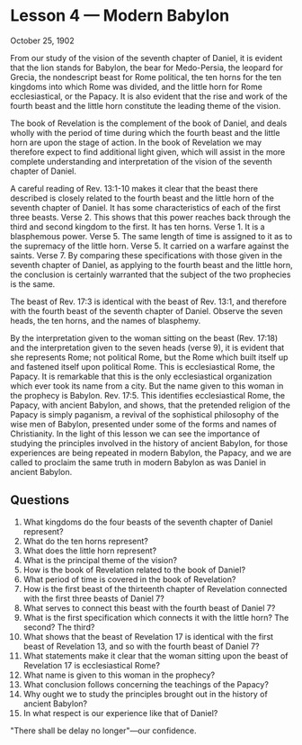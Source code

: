 # Lesson 4 — Modern Babylon

October 25, 1902

From our study of the vision of the seventh chapter of Daniel, it is evident that the lion stands for Babylon, the bear for Medo-Persia, the leopard for Grecia, the nondescript beast for Rome political, the ten horns for the ten kingdoms into which Rome was divided, and the little horn for Rome ecclesiastical, or the Papacy. It is also evident that the rise and work of the fourth beast and the little horn constitute the leading theme of the vision.

The book of Revelation is the complement of the book of Daniel, and deals wholly with the period of time during which the fourth beast and the little horn are upon the stage of action. In the book of Revelation we may therefore expect to find additional light given, which will assist in the more complete understanding and interpretation of the vision of the seventh chapter of Daniel.

A careful reading of Rev. 13:1-10 makes it clear that the beast there described is closely related to the fourth beast and the little horn of the seventh chapter of Daniel. It has some characteristics of each of the first three beasts. Verse 2. This shows that this power reaches back through the third and second kingdom to the first. It has ten horns. Verse 1. It is a blasphemous power. Verse 5. The same length of time is assigned to it as to the supremacy of the little horn. Verse 5. It carried on a warfare against the saints. Verse 7. By comparing these specifications with those given in the seventh chapter of Daniel, as applying to the fourth beast and the little horn, the conclusion is certainly warranted that the subject of the two prophecies is the same.

The beast of Rev. 17:3 is identical with the beast of Rev. 13:1, and therefore with the fourth beast of the seventh chapter of Daniel. Observe the seven heads, the ten horns, and the names of blasphemy.

By the interpretation given to the woman sitting on the beast (Rev. 17:18) and the interpretation given to the seven heads (verse 9), it is evident that she represents Rome; not political Rome, but the Rome which built itself up and fastened itself upon political Rome. This is ecclesiastical Rome, the Papacy. It is remarkable that this is the only ecclesiastical organization which ever took its name from a city. But the name given to this woman in the prophecy is Babylon. Rev. 17:5. This identifies ecclesiastical Rome, the Papacy, with ancient Babylon, and shows, that the pretended religion of the Papacy is simply paganism, a revival of the sophistical philosophy of the wise men of Babylon, presented under some of the forms and names of Christianity. In the light of this lesson we can see the importance of studying the principles involved in the history of ancient Babylon, for those experiences are being repeated in modern Babylon, the Papacy, and we are called to proclaim the same truth in modern Babylon as was Daniel in ancient Babylon.

## Questions

1. What kingdoms do the four beasts of the seventh chapter of Daniel represent?
2. What do the ten horns represent?
3. What does the little horn represent?
4. What is the principal theme of the vision?
5. How is the book of Revelation related to the book of Daniel?
6. What period of time is covered in the book of Revelation?
7. How is the first beast of the thirteenth chapter of Revelation connected with the first three beasts of Daniel 7?
8. What serves to connect this beast with the fourth beast of Daniel 7?
9. What is the first specification which connects it with the little horn? The second? The third?
10. What shows that the beast of Revelation 17 is identical with the first beast of Revelation 13, and so with the fourth beast of Daniel 7?
11. What statements make it clear that the woman sitting upon the beast of Revelation 17 is ecclesiastical Rome?
12. What name is given to this woman in the prophecy?
13. What conclusion follows concerning the teachings of the Papacy?
14. Why ought we to study the principles brought out in the history of ancient Babylon?
15. In what respect is our experience like that of Daniel?

"There shall be delay no longer"—our confidence.